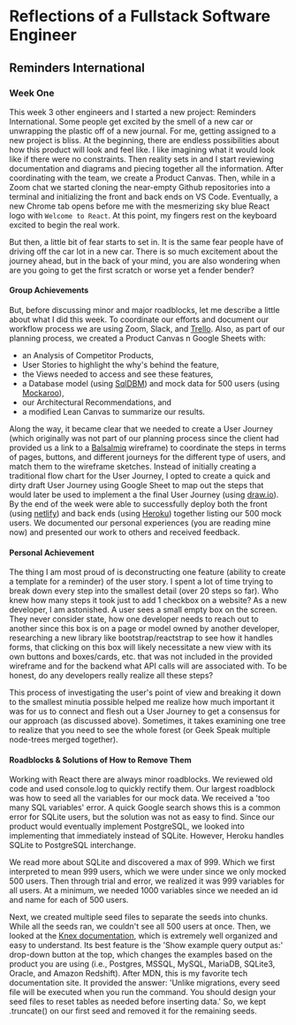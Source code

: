 # Reflections of a Fullstack Software Engineer
## Reminders International
### Week One
This week 3 other engineers and I started a new project: Reminders International. Some people get excited by the smell of a new car or unwrapping the plastic off of a new journal. For me, getting assigned to a new project is bliss. At the beginning, there are endless possibilities about how this product will look and feel like. I like imagining what it would look like if there were no constraints. Then reality sets in and I start reviewing documentation and diagrams and piecing together all the information. After coordinating with the team, we create a Product Canvas. Then, while in a Zoom chat we started cloning the near-empty Github repositories into a terminal and initializing the front and back ends on VS Code. Eventually, a new Chrome tab opens before me with the mesmerizing sky blue React logo with `Welcome to React`. At this point, my fingers rest on the keyboard excited to begin the real work. 

But then, a little bit of fear starts to set in. It is the same fear people have of driving off the car lot in a new car. There is so much excitement about the journey ahead, but in the back of your mind, you are also wondering when are you going to get the first scratch or worse yet a fender bender?

#### Group Achievements
But, before discussing minor and major roadblocks, let me describe a little about what I did this week. To coordinate our efforts and document our workflow process we are using Zoom, Slack, and [Trello](https://trello.com/). Also, as part of our planning process, we created a Product Canvas n Google Sheets with: 
- an Analysis of Competitor Products, 
- User Stories to highlight the why's behind the feature, 
- the Views needed to access and see these features, 
- a Database model (using [SqlDBM](https://sqldbm.com/Home/)) and mock data for 500 users (using [Mockaroo](https://www.mockaroo.com/)),
- our Architectural Recommendations, and 
- a modified Lean Canvas to summarize our results.

Along the way, it became clear that we needed to create a User Journey (which originally was not part of our planning process since the client had provided us a link to a [Balsalmiq](https://balsamiq.cloud/) wireframe) to coordinate the steps in terms of pages, buttons, and different journeys for the different type of users, and match them to the wireframe sketches. Instead of initially creating a traditional flow chart for the User Journey, I opted to create a quick and dirty draft User Journey using Google Sheet to map out the steps that would later be used to implement a the final User Journey (using [draw.io](https://draw.io/)). By the end of the week were able to successfully deploy both the front (using [netlify](https://www.netlify.com/)) and back ends (using [Heroku](https://heroku.com)) together listing our 500 mock users. We documented our personal experiences (you are reading mine now) and presented our work to others and received feedback.

#### Personal Achievement
The thing I am most proud of is deconstructing one feature (ability to create a template for a reminder) of the user story. I spent a lot of time trying to break down every step into the smallest detail (over 20 steps so far). Who knew how many steps it took just to add 1 checkbox on a website? As a new developer, I am astonished. A user sees a small empty box on the screen. They never consider state, how one developer needs to reach out to another since this box is on a page or model owned by another developer, researching a new library like bootstrap/reactstrap to see how it handles forms, that clicking on this box will likely necessitate a new view with its own buttons and boxes/cards, etc. that was not included in the provided wireframe and for the backend what API calls will are associated with. To be honest, do any developers really realize all these steps?

This process of investigating the user's point of view and breaking it down to the smallest minutia possible helped me realize how much important it was for us to connect and flesh out a User Journey to get a consensus for our approach (as discussed above). Sometimes, it takes examining one tree to realize that you need to see the whole forest (or Geek Speak multiple node-trees merged together).

#### Roadblocks & Solutions of How to Remove Them
Working with React there are always minor roadblocks. We reviewed old code and used console.log to quickly rectify them. Our largest roadblock was how to seed all the variables for our mock data. We received a 'too many SQL variables' error. A quick Google search shows this is a common error for SQLite users, but the solution was not as easy to find. Since our product would eventually implement PostgreSQL, we looked into implementing that immediately instead of SQLite. However, Heroku handles SQLite to PostgreSQL interchange. 

We read more about SQLite and discovered a max of 999. Which we first interpreted to mean 999 users, which we were under since we only mocked 500 users. Then through trial and error, we realized it was 999 variables for all users. At a minimum, we needed 1000 variables since we needed an id and name for each of 500 users. 

Next, we created multiple seed files to separate the seeds into chunks. While all the seeds ran, we couldn't see all 500 users at once. Then, we looked at the [Knex documentation](https://knexjs.org/), which is extremely well organized and easy to understand. Its best feature is the 'Show example query output as:' drop-down button at the top, which changes the examples based on the product you are using (i.e., Postgres, MSSQL, MySQL, MariaDB, SQLite3, Oracle, and Amazon Redshift). After MDN, this is my favorite tech documentation site. It provided the answer: 'Unlike migrations, every seed file will be executed when you run the command. You should design your seed files to reset tables as needed before inserting data.' So, we kept .truncate() on our first seed and removed it for the remaining seeds.
